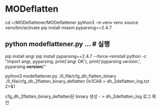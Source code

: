 # MODeflatten


cd ~/MODeflattener/MODeflattener
python3 -m venv venv
source venv/bin/activate
pip install miasm pyparsing==2.4.7
## python modeflattener.py ... # 실행
pip install angr
pip install pyparsing==2.4.7 --force-reinstall
python -c "import angr, pyparsing; print('angr OK'), print('pyparsing version:', pyparsing.__version__)"


python3 modeflattener.py ./ll_file/cfg_dh_flatten_binary ./ll_file/cfg_dh_2flatten_binary_deflatten 0x1CA8 > dh_2deflatten_log.txt 2>&1


 cfg_dh_2flatten_binary_deflatten된 binary 생성 - > dh_2deflatten_log 로그 확인 




